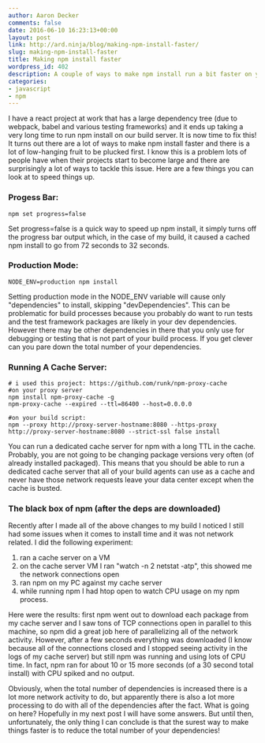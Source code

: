 ```yaml
---
author: Aaron Decker
comments: false
date: 2016-06-10 16:23:13+00:00
layout: post
link: http://ard.ninja/blog/making-npm-install-faster/
slug: making-npm-install-faster
title: Making npm install faster
wordpress_id: 402
description: A couple of ways to make npm install run a bit faster on your builds.
categories:
- javascript
- npm
---
```


I have a react project at work that has a large dependency tree (due to webpack, babel and various testing frameworks) and it ends up taking a very long time to run npm install on our build server. It is now time to fix this! It turns out there are a lot of ways to make npm install faster and there is a lot of low-hanging fruit to be plucked first. I know this is a problem lots of people have when their projects start to become large and there are surprisingly a lot of ways to tackle this issue. Here are a few  things you can look at to speed things up.



### Progess Bar:

```
npm set progress=false
```

Set progress=false is a quick way to speed up npm install, it simply turns off the progress bar output which, in the case of my build, it caused a cached npm install to go from 72 seconds to 32 seconds.



### Production Mode:

```
NODE_ENV=production npm install
```

Setting production mode in the NODE_ENV variable will cause only "dependencies" to install, skipping "devDependencies". This can be problematic for build processes because you probably do want to run tests and the test framework packages are likely in your dev dependencies. However there may be other dependencies in there that you only use for debugging or testing that is not part of your build process. If you get clever can you pare down the total number of your dependencies.



### Running A Cache Server:

```
# i used this project: https://github.com/runk/npm-proxy-cache
#on your proxy server
npm install npm-proxy-cache -g
npm-proxy-cache --expired --ttl=86400 --host=0.0.0.0

#on your build script:
npm --proxy http://proxy-server-hostname:8080 --https-proxy http://proxy-server-hostname:8080 --strict-ssl false install
```

You can run a dedicated cache server for npm with a long TTL in the cache. Probably, you are not going to be changing package versions very often (of already installed packaged). This means that you should be able to run a dedicated cache server that all of your build agents can use as a cache and never have those network requests leave your data center except when the cache is busted.



### The black box of npm (after the deps are downloaded)

Recently after I made all of the above changes to my build I noticed I still had some issues when it comes to install time and it was not network related. I did the following experiment:

  1. ran a cache server on a VM
  2. on the cache server VM I ran "watch -n 2 netstat -atp", this showed me the network connections open
  3. ran npm on my PC against my cache server
  4. while running npm I had htop open to watch CPU usage on my npm process.


Here were the results: first npm went out to download each package from my cache server and I saw tons of TCP connections open in parallel to this machine, so npm did a great job here of parallelizing all of the network activity. However, after a few seconds everything was downloaded (I know because all of the connections closed and I stopped seeing activity in the logs of my cache server) but still npm was running and using lots of CPU time. In fact, npm ran for about 10 or 15 more seconds (of a 30 second total install) with CPU spiked and no output.

Obviously, when the total number of dependencies is increased there is a lot more network activity to do, but apparently there is also a lot more processing to do with all of the dependencies after the fact. What is going on here? Hopefully in my next post I will have some answers. But until then, unfortunately, the only thing I can conclude is that the surest way to make things faster is to reduce the total number of your dependencies!
